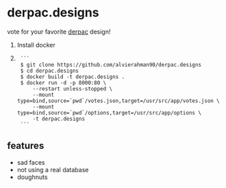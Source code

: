 # derpac.designs

vote for your favorite [derpac](https://github.com/derpac/) design!

1. Install docker
2. 
        ```
        $ git clone https://github.com/alvierahman90/derpac.designs
        $ cd derpac.designs
        $ docker build -t derpac.designs .
        $ docker run -d -p 8000:80 \
            --restart unless-stopped \
            --mount type=bind,source=`pwd`/votes.json,target=/usr/src/app/votes.json \
            --mount type=bind,source=`pwd`/options,target=/usr/src/app/options \
            -t derpac.designs
        ```

## features

- sad faces
- not using a real database
- doughnuts
